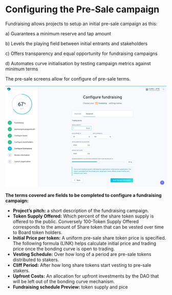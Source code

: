 # Configuring the Pre-Sale campaign

Fundraising allows  projects to setup an initial pre-sale campaign as this:

 a\) Guarantees a minimum reserve and tap amount

b\) Levels the playing field between initial entrants and stakeholders 

c\) Offers transparency and equal opportunity for fundraising campaigns

d\) Automates curve initialisation by testing campaign metrics against minimum terms

The pre-sale screens allow for configure of pre-sale terms.

![](../.gitbook/assets/screenshot-2019-10-11-at-09.51.06.png)



**The terms covered  are fields to be completed to configure a fundraising campaign:**

* **Project’s pitch:** a short description of the fundraising campaign.
* **Token Supply Offered:** Which percent of the share token supply is offered to the public. Conversely 100-Token Supply Offered corresponds to the amount of Share token that can be vested over time to Board token holders.
* **Initial Price per token:** A uniform pre-sale share token price is specified. The following formula \(LINK\) helps calculate initial price and trading price once the bonding curve is open to trading.
* **Vesting Schedule:** Over how long of a period are pre-sale tokens distributed to stakers.
* **Cliff Period:** After how long share tokens start vesting to pre-sale stakers.
* **Upfront Costs:** An allocation for upfront investments by the DAO that will be left out of the bonding curve mechanism.
* **Fundraising schedule Preview:** token supply and pice 



